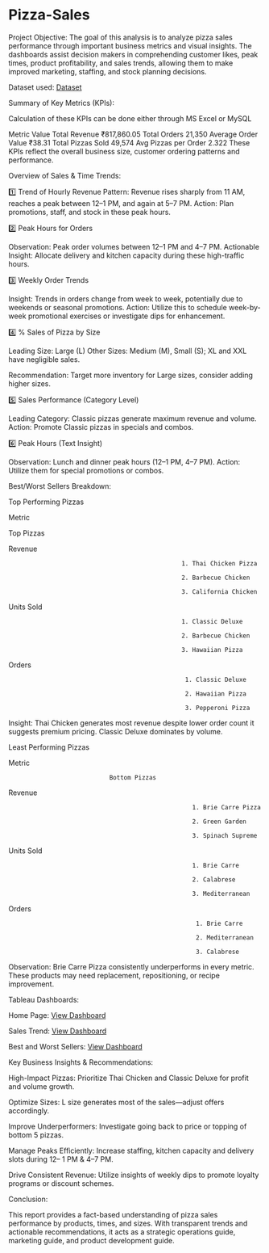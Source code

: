 # Pizza-Sales
Project Objective: 
The goal of this analysis is to analyze pizza sales performance through important business metrics and visual insights. The dashboards assist decision makers in comprehending customer likes, peak times, product profitability, and sales trends, allowing them to make improved marketing, staffing, and stock planning decisions. 

Dataset used:
<a href = "https://github.com/SanjayPillala/Pizza-Sales/blob/main/Data%20Model%20-%20Pizza%20Sales.csv">Dataset</a>

 
Summary of Key Metrics (KPIs): 

Calculation of these KPIs can be done either through MS Excel or MySQL 
 
Metric                                                                                      Value 
Total Revenue                                                                      ₹817,860.05 
Total Orders                                                                          21,350 
Average Order Value                                                         ₹38.31 
Total Pizzas Sold                                                                 49,574 
Avg Pizzas per Order                                                          2.322 
These KPIs reflect the overall business size, customer ordering patterns and performance. 
 
Overview of Sales & Time Trends: 
 
1️⃣ Trend of Hourly Revenue 
Pattern: Revenue rises sharply from 11 AM, reaches a peak between 12–1 PM, and again at 5–7 PM. 
Action: Plan promotions, staff, and stock in these peak hours. 
 
2️⃣ Peak Hours for Orders 
 
Observation: Peak order volumes between 12–1 PM and 4–7 PM. 
Actionable Insight: Allocate delivery and kitchen capacity during these high-traffic hours. 
 
3️⃣ Weekly Order Trends 
 
Insight: Trends in orders change from week to week, potentially due to weekends or seasonal promotions. 
Action: Utilize this to schedule week-by-week promotional exercises or investigate dips for enhancement. 
 
4️⃣ % Sales of Pizza by Size 
 
Leading Size: Large (L) 
Other Sizes: Medium (M), Small (S); XL and XXL have negligible sales. 
 
Recommendation: Target more inventory for Large sizes, consider adding higher sizes. 
 
5️⃣ Sales Performance (Category Level) 
 
Leading Category: Classic pizzas generate maximum revenue and volume. 
Action: Promote Classic pizzas in specials and combos. 
 
6️⃣ Peak Hours (Text Insight) 
 
Observation: Lunch and dinner peak hours (12–1 PM, 4–7 PM). 
Action: Utilize them for special promotions or combos. 

 

Best/Worst Sellers Breakdown: 

Top Performing Pizzas 

 

Metric 

Top Pizzas 

 

Revenue 

                                                    1. Thai Chicken Pizza 

                                                    2. Barbecue Chicken 

                                                    3. California Chicken 

 

Units Sold 

                                                    1. Classic Deluxe 

                                                    2. Barbecue Chicken 

                                                    3. Hawaiian Pizza 

 

Orders 

                                                     1. Classic Deluxe 

                                                     2. Hawaiian Pizza 

                                                     3. Pepperoni Pizza 

 

Insight: Thai Chicken generates most revenue despite lower order count it suggests premium pricing. Classic Deluxe dominates by volume. 

 

Least Performing Pizzas 

Metric 

                                Bottom Pizzas 

 

Revenue 

                                                       1. Brie Carre Pizza 

                                                       2. Green Garden 

                                                       3. Spinach Supreme 

 

Units Sold 

                                                       1. Brie Carre    

                                                       2. Calabrese 

                                                       3. Mediterranean 

 

Orders 

                                                        1. Brie Carre 

                                                        2. Mediterranean 

                                                        3. Calabrese 

 

Observation: Brie Carre Pizza consistently underperforms in every metric. These products may need replacement, repositioning, or recipe improvement. 

Tableau Dashboards: 

Home Page: 
<a href = "https://github.com/SanjayPillala/Pizza-Sales/blob/main/Dashboards/Home.png">View Dashboard</a>

Sales Trend:
<a href = https://github.com/SanjayPillala/Pizza-Sales/blob/main/Dashboards/Sales%20Trend.png>View Dashboard</a>

Best and Worst Sellers:
<a href = https://github.com/SanjayPillala/Pizza-Sales/blob/main/Dashboards/Best%20and%20Worst%20Sellers.png>View Dashboard</a>

Key Business Insights & Recommendations: 

High-Impact Pizzas: Prioritize Thai Chicken and Classic Deluxe for profit and volume growth. 

  

Optimize Sizes: L size generates most of the sales—adjust offers accordingly. 

Improve Underperformers: Investigate going back to price or topping of bottom 5 pizzas. 

Manage Peaks Efficiently: Increase staffing, kitchen capacity and delivery slots during 12–   1 PM & 4–7 PM. 

Drive Consistent Revenue: Utilize insights of weekly dips to promote loyalty programs or discount schemes. 

  

Conclusion: 

This report provides a fact-based understanding of pizza sales performance by products, times, and sizes. With transparent trends and actionable recommendations, it acts as a strategic operations guide, marketing guide, and product development guide. 

 
